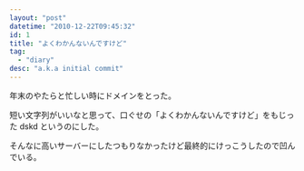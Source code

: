 ```yaml
---
layout: "post"
datetime: "2010-12-22T09:45:32"
id: 1
title: "よくわかんないんですけど"
tag:
  - "diary"
desc: "a.k.a initial commit"
---
```


年末のやたらと忙しい時にドメインをとった。

短い文字列がいいなと思って、口ぐせの「よくわかんないんですけど」をもじった dskd というのにした。

そんなに高いサーバーにしたつもりなかったけど最終的にけっこうしたので凹んでいる。
